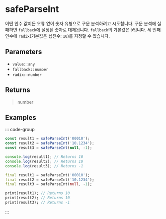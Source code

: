 # safeParseInt <Lang dart js />

어떤 인수 값이든 오류 없이 숫자 유형으로 구문 분석하려고 시도합니다. 구문 분석에 실패하면 `fallback`에 설정된 숫자로 대체됩니다. `fallback`의 기본값은 `0`입니다. 세 번째 인수에 `radix`(기본값은 십진수: `10`)를 지정할 수 있습니다.

## Parameters

- `value::any`
- `fallback::number`
- `radix::number`

## Returns

> number

## Examples

::: code-group

```javascript [JavaScript]
const result1 = safeParseInt('00010');
const result2 = safeParseInt('10.1234');
const result3 = safeParseInt(null, -1);

console.log(result1); // Returns 10
console.log(result2); // Returns 10
console.log(result3); // Returns -1
```

```dart [Dart]
final result1 = safeParseInt('00010');
final result2 = safeParseInt('10.1234');
final result3 = safeParseInt(null, -1);

print(result1); // Returns 10
print(result2); // Returns 10
print(result3); // Returns -1
```

:::
